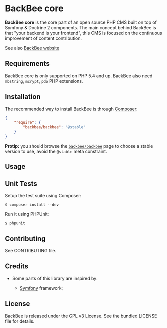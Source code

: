 BackBee core
============


**BackBee core** is the core part of an open source PHP CMS built on top of Symfony & Doctrine 2 components.
The main concept behind BackBee is that "your backend is your frontend", this CMS is
focused on the continuous improvement of content contribution.

See also [BackBee website](http://backbee.com/what-is-backbee/10-reasons-to-use-backbuilder5)

Requirements
------------

BackBee core is only supported on PHP 5.4 and up.
BackBee also need ``mbstring``, ``mcrypt``, ``pdo`` PHP extensions.

Installation
------------

The recommended way to install BackBee is through
[Composer](http://getcomposer.org/):

``` json
{
    "require": {
        "backbee/backbee": "@stable"
    }
}
```

**Protip:** you should browse the
[`backbee/backbee`](https://packagist.org/packages/backbee/backbee)
page to choose a stable version to use, avoid the `@stable` meta constraint.


Usage
-----



Unit Tests
----------

Setup the test suite using Composer:

    $ composer install --dev

Run it using PHPUnit:

    $ phpunit


Contributing
------------

See CONTRIBUTING file.


Credits
-------

* Some parts of this library are inspired by:

    * [Symfony](http://github.com/symfony/symfony) framework;


License
-------

BackBee is released under the GPL v3 License. See the bundled LICENSE file for details.